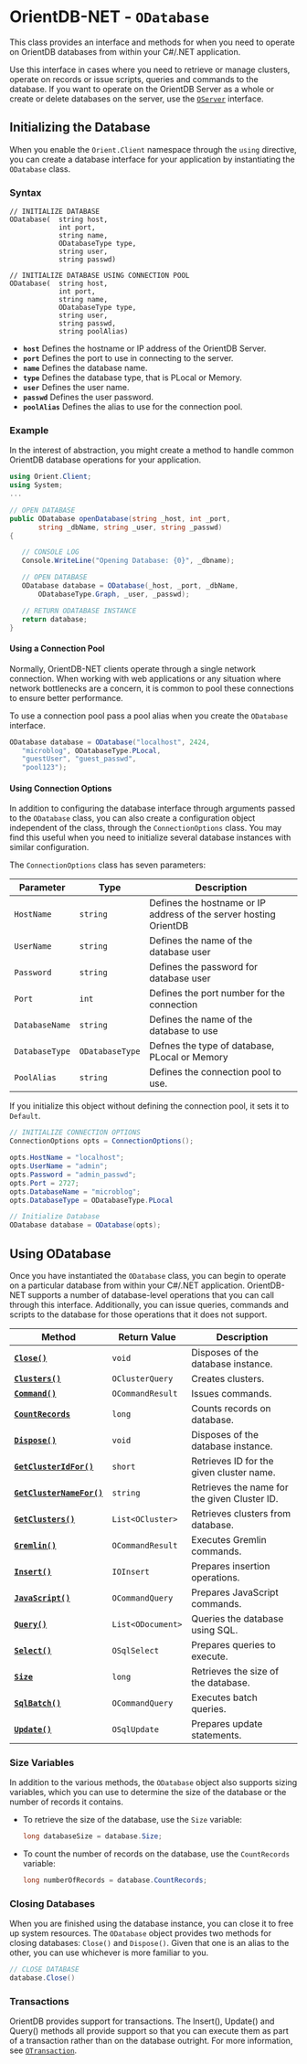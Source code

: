 
# OrientDB-NET - `ODatabase`

This class provides an interface and methods for when you need to operate on OrientDB databases from within your C#/.NET application.

Use this interface in cases where you need to retrieve or manage clusters, operate on records or issue scripts, queries and commands to the database.  If you want to operate on the OrientDB Server as a whole or create or delete databases on the server, use the [`OServer`](NET-Server.md) interface.


## Initializing the Database

When you enable the `Orient.Client` namespace through the `using` directive, you can create a database interface for your application by instantiating the `ODatabase` class.

### Syntax

```
// INITIALIZE DATABASE
ODatabase(  string host, 
            int port,
            string name,
            ODatabaseType type,
            string user,
            string passwd)

// INITIALIZE DATABASE USING CONNECTION POOL
ODatabase(  string host,
            int port,
            string name,
            ODatabaseType type,
            string user,
            string passwd,
            string poolAlias)
```

- **`host`** Defines the hostname or IP address of the OrientDB Server.
- **`port`** Defines the port to use in connecting to the server.
- **`name`** Defines the database name.
- **`type`** Defines the database type, that is PLocal or Memory.
- **`user`** Defines the user name.
- **`passwd`** Defines the user password.
- **`poolAlias`** Defines the alias to use for the connection pool.


### Example

In the interest of abstraction, you might create a method to handle common OrientDB database operations for your application.

```csharp
using Orient.Client;
using System;
...

// OPEN DATABASE
public ODatabase openDatabase(string _host, int _port,
       string _dbName, string _user, string _passwd)
{

   // CONSOLE LOG
   Console.WriteLine("Opening Database: {0}", _dbname);

   // OPEN DATABASE
   ODatabase database = ODatabase(_host, _port, _dbName, 
       ODatabaseType.Graph, _user, _passwd);

   // RETURN ODATABASE INSTANCE
   return database;
}
```


#### Using a Connection Pool

Normally, OrientDB-NET clients operate through a single network connection.  When working with web applications or any situation where network bottlenecks are a concern, it is common to pool these connections to ensure better performance.

To use a connection pool pass a pool alias when you create the `ODatabase` interface.

```csharp
ODatabase database = ODatabase("localhost", 2424,
   "microblog", ODatabaseType.PLocal, 
   "guestUser", "guest_passwd",
   "pool123");
```

#### Using Connection Options

In addition to configuring the database interface through arguments passed to the `ODatabase` class, you can also create a configuration object independent of the class, through the `ConnectionOptions` class.  You may find this useful when you need to initialize several database instances with similar configuration.

The `ConnectionOptions` class has seven parameters:

| Parameter | Type | Description |
|---|---|---|
| `HostName` | `string` | Defines the hostname or IP address of the server hosting OrientDB |
| `UserName` | `string` | Defines the name of the database user |
| `Password` | `string` | Defines the password for database user |
| `Port` | `int` | Defines the port number for the connection |
| `DatabaseName` | `string` | Defines the name of the database to use |
| `DatabaseType` | `ODatabaseType` | Defnes the type of database, PLocal or Memory |
| `PoolAlias` | `string` | Defines the connection pool to use. |

If you initialize this object without defining the connection pool, it sets it to `Default`.

```csharp
// INITIALIZE CONNECTION OPTIONS
ConnectionOptions opts = ConnectionOptions();

opts.HostName = "localhost";
opts.UserName = "admin";
opts.Password = "admin_passwd";
opts.Port = 2727;
opts.DatabaseName = "microblog";
opts.DatabaseType = ODatabaseType.PLocal

// Initialize Database
ODatabase database = ODatabase(opts);
```


## Using ODatabase

Once you have instantiated the `ODatabase` class, you can begin to operate on a particular database from within your C#/.NET application.  OrientDB-NET supports a number of database-level operations that you can call through this interface. Additionally, you can issue queries, commands and scripts to the database for those operations that it does not support. 

| Method | Return Value | Description |
|---|---|---|
| [**`Close()`**](#closing-databases) | `void` | Disposes of the database instance. |
| [**`Clusters()`**](NET-Database-Clusters.md) | `OClusterQuery` | Creates clusters. |
| [**`Command()`**](NET-Database-Command.md) | `OCommandResult` | Issues commands. |
| [**`CountRecords`**](#size-variables) | `long` | Counts records on database. |
| [**`Dispose()`**](#closing-databases) | `void` | Disposes of the database instance. |
| [**`GetClusterIdFor()`**](NET-Database-GetClusterIdFor.md) | `short` | Retrieves ID for the given cluster name.|
| [**`GetClusterNameFor()`**](NET-Database-GetClusterNameFor.md) | `string` | Retrieves the name for the given Cluster ID. |
| [**`GetClusters()`**](NET-Database-GetClusters.md) | `List<OCluster>` | Retrieves clusters from database. |
| [**`Gremlin()`**](NET-Database-Gremlin.md) | `OCommandResult` | Executes Gremlin commands. |
| [**`Insert()`**](NET-Database-Insert.md) | `IOInsert` | Prepares insertion operations. |
| [**`JavaScript()`**](NET-Database-JS.md) | `OCommandQuery` | Prepares JavaScript commands. |
| [**`Query()`**](NET-Database-Query.md) | `List<ODocument>` | Queries the database using SQL. |
| [**`Select()`**](NET-Database-Select.md) | `OSqlSelect` | Prepares queries to execute. |
| [**`Size`**](#size-variables) | `long` | Retrieves the size of the database. |
| [**`SqlBatch()`**](NET-Database-SqlBatch.md) | `OCommandQuery` | Executes batch queries. |
| [**`Update()`**](NET-Database-Update.md) | `OSqlUpdate` | Prepares update statements. |

### Size Variables

In addition to the various methods, the `ODatabase` object also supports sizing variables, which you can use to determine the size of the database or the number of records it contains.

- To retrieve the size of the database, use the `Size` variable:

  ```csharp
  long databaseSize = database.Size;
  ```

- To count the number of records on the database, use the `CountRecords` variable:

  ```csharp
  long numberOfRecords = database.CountRecords;
  ```


### Closing Databases

When you are finished using the database instance, you can close it to free up system resources.  The `ODatabase` object provides two methods for closing databases: `Close()` and `Dispose()`.  Given that one is an alias to the other, you can use whichever is more familiar to you.

```csharp
// CLOSE DATABASE
database.Close()
```


### Transactions

OrientDB provides support for transactions.  The Insert(), Update() and Query() methods all provide support so that you can execute them as part of a transaction rather than on the database outright.  For more information, see [`OTransaction`](NET-Transactions.md).
